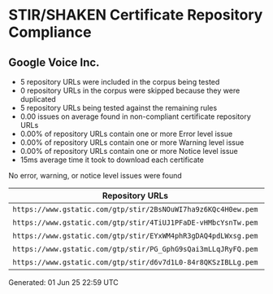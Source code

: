 # STIR/SHAKEN Certificate Repository Compliance

## Google Voice Inc.

- 5 repository URLs were included in the corpus being tested
- 0 repository URLs in the corpus were skipped because they were duplicated
- 5 repository URLs being tested against the remaining rules
- 0.00 issues on average found in non-compliant certificate repository URLs
- 0.00% of repository URLs contain one or more Error level issue
- 0.00% of repository URLs contain one or more Warning level issue
- 0.00% of repository URLs contain one or more Notice level issue
- 15ms average time it took to download each certificate

No error, warning, or notice level issues were found

| Repository URLs | Not After |  Problems | Link |
|-----------------|-----------|-----------|------|
| `https://www.gstatic.com/gtp/stir/2BsNOuWI7ha9z6KQc4H0ew.pem` | 12&#160;Mar&#160;25&#160;12:01&#160;UTC | false | [view](REPOS/a6ad9b7e5e724635dabfa6f41779b0899ed4abc5/README.md) |
| `https://www.gstatic.com/gtp/stir/4TiUJ1PFaDE-vHMbcYsnTw.pem` | 20&#160;May&#160;25&#160;20:01&#160;UTC | false | [view](REPOS/49f6ed5aa252f02722a7f510c46c8b281c8b601f/README.md) |
| `https://www.gstatic.com/gtp/stir/EYxWM4phR3gDAQ4pdLWxsg.pem` | 27&#160;Apr&#160;25&#160;16:02&#160;UTC | false | [view](REPOS/059178e6886523a46e110c8438a75006aa1c1a66/README.md) |
| `https://www.gstatic.com/gtp/stir/PG_GphG9sQai3mLLqJRyFQ.pem` | 13&#160;Jun&#160;25&#160;00:02&#160;UTC | false | [view](REPOS/308001347ad864f4fbd0b7fcb5f3405373a0ef70/README.md) |
| `https://www.gstatic.com/gtp/stir/d6v7d1L0-84r8QKSzIBLLg.pem` | 04&#160;Apr&#160;25&#160;12:01&#160;UTC | false | [view](REPOS/599c69dcb4d9f4257334e4d25bbd6100f2b589c1/README.md) |


Generated: 01 Jun 25 22:59 UTC